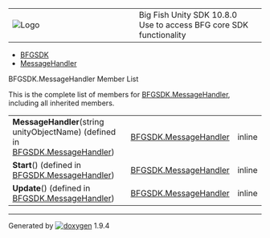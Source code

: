 <table>
<colgroup>
<col style="width: 50%" />
<col style="width: 50%" />
</colgroup>
<tbody>
<tr class="odd">
<td><img src="Icon-100.png" alt="Logo" /></td>
<td><div id="projectname">
Big Fish Unity SDK<span id="projectnumber"> 10.8.0</span>
</div>
<div id="projectbrief">
Use to access BFG core SDK functionality
</div></td>
</tr>
</tbody>
</table>

  - [BFGSDK](namespace_b_f_g_s_d_k.html)
  - [MessageHandler](class_b_f_g_s_d_k_1_1_message_handler.html)

BFGSDK.MessageHandler Member List

This is the complete list of members for
[BFGSDK.MessageHandler](class_b_f_g_s_d_k_1_1_message_handler.html),
including all inherited members.

|                                                                                                                             |                                                                     |        |
| --------------------------------------------------------------------------------------------------------------------------- | ------------------------------------------------------------------- | ------ |
| **MessageHandler**(string unityObjectName) (defined in [BFGSDK.MessageHandler](class_b_f_g_s_d_k_1_1_message_handler.html)) | [BFGSDK.MessageHandler](class_b_f_g_s_d_k_1_1_message_handler.html) | inline |
| **Start**() (defined in [BFGSDK.MessageHandler](class_b_f_g_s_d_k_1_1_message_handler.html))                                | [BFGSDK.MessageHandler](class_b_f_g_s_d_k_1_1_message_handler.html) | inline |
| **Update**() (defined in [BFGSDK.MessageHandler](class_b_f_g_s_d_k_1_1_message_handler.html))                               | [BFGSDK.MessageHandler](class_b_f_g_s_d_k_1_1_message_handler.html) | inline |

-----

Generated
by [![doxygen](doxygen.svg)](https://www.doxygen.org/index.html) 1.9.4
